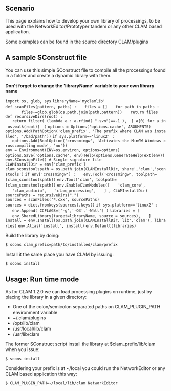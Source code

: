 Scenario
--------

This page explains how to develop your own library of processings, to be used with the NetworkEditor/Prototyper tandem or any other CLAM based application.

Some examples can be found in the source directory CLAM/plugins

A sample SConstruct file
------------------------

You can use this simple SConstruct file to compile all the processings found in a folder and create a dynamic library with them.

**Don't forget to change the 'libraryName' variable to your own library name**

`import os, glob, sys`
`libraryName='myclamlib'`
`def scanFiles(pattern, paths) :`
`   files = []`
`   for path in paths :`
`       files+=glob.glob(os.path.join(path,pattern))`
`   return files`
`def recursiveDirs(root) :`
`   return filter( (lambda a : a.rfind( ".svn")==-1 ),  [ a[0] for a in os.walk(root)]  )`
`options = Options('options.cache', ARGUMENTS)`
`options.Add(PathOption('clam_prefix', 'The prefix where CLAM was installed', '/bad/path'))`
`if sys.platform=='linux2' :`
`   options.Add(BoolOption('crossmingw', 'Activates the MinGW Windows crosscompiling mode', 'no'))`
`env = Environment(ENV=os.environ, options=options)`
`options.Save('options.cache', env)`
`Help(options.GenerateHelpText(env))`
`env.SConsignFile() # Single signature file`
`CLAMInstallDir = env['clam_prefix']`
`clam_sconstoolspath = os.path.join(CLAMInstallDir,'share','clam','sconstools')`
`if env['crossmingw'] :`
`   env.Tool('crossmingw', toolpath=[clam_sconstoolspath])`
`env.Tool('clam', toolpath=[clam_sconstoolspath])`
`env.EnableClamModules([`
`   'clam_core',`
`   'clam_audioio',`
`   'clam_processing',`
`   ] , CLAMInstallDir)`
`sourcePaths = recursiveDirs(".")`
`sources = scanFiles('*.cxx', sourcePaths)`
`sources = dict.fromkeys(sources).keys()`
`if sys.platform=='linux2' :`
`   env.Append( CCFLAGS=['-g','-O3','-Wall'] )`
`libraries = [`
`   env.SharedLibrary(target=libraryName, source = sources),`
`   ]`
`install = env.Install(os.path.join(CLAMInstallDir,'lib','clam'), libraries)`
`env.Alias('install', install)`
`env.Default(libraries)`

Build the library by doing:

`$ scons clam_prefix=path/to/installed/clam/prefix`

Install it the same place you have CLAM by issuing:

`$ scons install`

Usage: Run time mode
--------------------

As for CLAM 1.2.0 we can load processing plugins on runtime, just by placing the library in a given directory:

-   One of the colon/semicolon separated paths on CLAM\_PLUGIN\_PATH environment variable
-   \~/.clam/plugins
-   /opt/lib/clam
-   /usr/local/lib/clam
-   /usr/lib/clam

The former SConstruct script install the library at \$clam\_prefix/lib/clam when you issue:

`$ scons install`

Considering your prefix is at \~/local you could run the NetworkEditor or any CLAM based application this way:

`$ CLAM_PLUGIN_PATH=~/local/lib/clam NetworkEditor`
